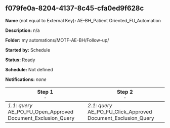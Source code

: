 ## f079fe0a-8204-4137-8c45-cfa0ed9f628c

**Name** (not equal to External Key)**:** AE-BH_Patient Oriented_FU_Automation

**Description:** n/a

**Folder:** my automations/MOTF-AE-BH/Follow-up/

**Started by:** Schedule

**Status:** Ready

**Schedule:** Not defined

**Notifications:** _none_


| Step 1<br>_<small>-</small>_ | Step 2<br>_<small>-</small>_ |
| --- | --- |
| _1.1: query_<br>AE_PO_FU_Open_Approved Document_Exclusion_Query | _2.1: query_<br>AE_PO_FU_Click_Approved Document_Exclusion_Query |
